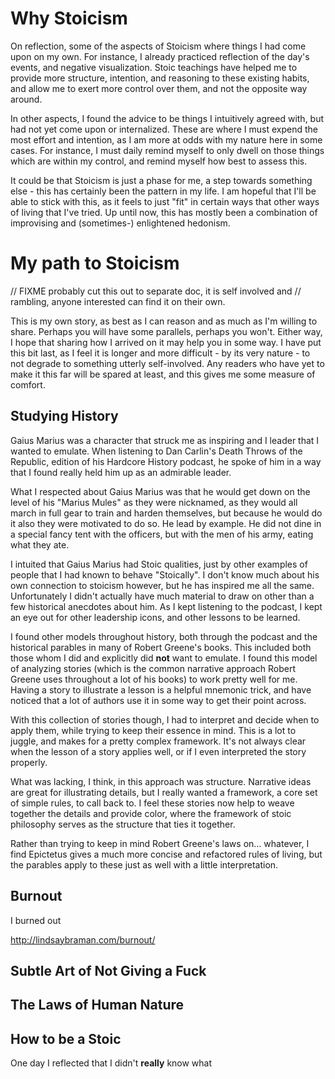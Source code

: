 
# Why Stoicism

On reflection, some of the aspects of Stoicism where things I had come upon on
my own. For instance, I already practiced reflection of the day's events, and
negative visualization. Stoic teachings have helped me to provide more
structure, intention, and reasoning to these existing habits, and allow me to
exert more control over them, and not the opposite way around.

In other aspects, I found the advice to be things I intuitively agreed with,
but had not yet come upon or internalized. These are where I must expend the
most effort and intention, as I am more at odds with my nature here in some
cases. For instance, I must daily remind myself to only dwell on those things
which are within my control, and remind myself how best to assess this.

It could be that Stoicism is just a phase for me, a step towards something
else - this has certainly been the pattern in my life. I am hopeful that I'll
be able to stick with this, as it feels to just "fit" in certain ways that
other ways of living that I've tried. Up until now, this has mostly been a
combination of improvising and (sometimes-) enlightened hedonism.

# My path to Stoicism

// FIXME probably cut this out to separate doc, it is self involved and
// rambling, anyone interested can find it on their own.

This is my own story, as best as I can reason and as much as I'm willing to
share. Perhaps you will have some parallels, perhaps you won't. Either way, I
hope that sharing how I arrived on it may help you in some way. I have put this
bit last, as I feel it is longer and more difficult - by its very nature - to
not degrade to something utterly self-involved. Any readers who have yet to
make it this far will be spared at least, and this gives me some measure of
comfort.

## Studying History

Gaius Marius was a character that struck me as inspiring and I leader that I
wanted to emulate. When listening to Dan Carlin's Death Throws of the Republic,
edition of his Hardcore History podcast, he spoke of him in a way that I found
really held him up as an admirable leader.

What I respected about Gaius Marius was that he would get down on the level of
his "Marius Mules" as they were nicknamed, as they would all march in full gear
to train and harden themselves, but because he would do it also they were
motivated to do so. He lead by example. He did not dine in a special fancy tent
with the officers, but with the men of his army, eating what they ate.

I intuited that Gaius Marius had Stoic qualities, just by other examples of
people that I had known to behave "Stoically". I don't know much about his own
connection to stoicism however, but he has inspired me all the same.
Unfortunately I didn't actually have much material to draw on other than a few
historical anecdotes about him. As I kept listening to the podcast, I kept an
eye out for other leadership icons, and other lessons to be learned.

I found other models throughout history, both through the podcast and the
historical parables in many of Robert Greene's books. This included both those
whom I did and explicitly did **not** want to emulate. I found this model of
analyzing stories (which is the common narrative approach Robert Greene uses
throughout a lot of his books) to work pretty well for me. Having a story to
illustrate a lesson is a helpful mnemonic trick, and have noticed that a lot of
authors use it in some way to get their point across.

With this collection of stories though, I had to interpret and decide when to
apply them, while trying to keep their essence in mind. This is a lot to
juggle, and makes for a pretty complex framework. It's not always clear when
the lesson of a story applies well, or if I even interpreted the story
properly.

What was lacking, I think, in this approach was structure. Narrative ideas are
great for illustrating details, but I really wanted a framework, a core set of
simple rules, to call back to. I feel these stories now help to weave together
the details and provide color, where the framework of stoic philosophy serves
as the structure that ties it together.

Rather than trying to keep in mind Robert Greene's laws on... whatever, I find
Epictetus gives a much more concise and refactored rules of living, but the
parables apply to these just as well with a little interpretation.

## Burnout

I burned out

http://lindsaybraman.com/burnout/

## Subtle Art of Not Giving a Fuck

## The Laws of Human Nature

## How to be a Stoic

One day I reflected that I didn't **really** know what 
